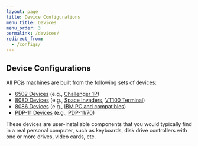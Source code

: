 ```yaml
---
layout: page
title: Device Configurations
menu_title: Devices
menu_order: 3
permalink: /devices/
redirect_from:
  - /configs/
---
```


Device Configurations
---

All PCjs machines are built from the following sets of devices:
 
* [6502 Devices](c1p/) (e.g., [Challenger 1P](c1p/machine/))
* [8080 Devices](pc8080/) (e.g., [Space Invaders](pc8080/machine/invaders/), [VT100 Terminal](pc8080/machine/vt100/))
* [8086 Devices](pcx86/) (e.g., [IBM PC and compatibles](pcx86/machine/))
* [PDP-11 Devices](pdp11/) (e.g., [PDP-11/70](pdp11/machine/1170/))

These devices are user-installable components that you would typically find in a real personal computer,
such as keyboards, disk drive controllers with one or more drives, video cards, etc.
